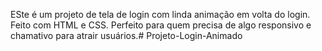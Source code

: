ESte é um projeto de tela de login com linda animação em volta do login. Feito com HTML e CSS.
Perfeito para quem precisa de algo responsivo e chamativo para atrair usuários.#   P r o j e t o - L o g i n - A n i m a d o  
 